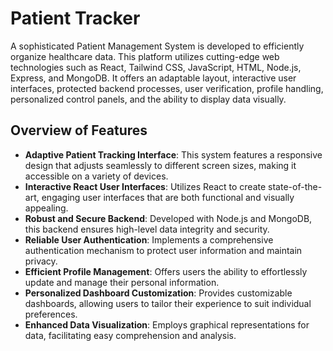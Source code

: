 # Patient Tracker
A sophisticated Patient Management System is developed to efficiently organize healthcare data. This platform utilizes cutting-edge web technologies such as React, Tailwind CSS, JavaScript, HTML, Node.js, Express, and MongoDB. It offers an adaptable layout, interactive user interfaces, protected backend processes, user verification, profile handling, personalized control panels, and the ability to display data visually.

## Overview of Features

- **Adaptive Patient Tracking Interface**: This system features a responsive design that adjusts seamlessly to different screen sizes, making it accessible on a variety of devices.
- **Interactive React User Interfaces**: Utilizes React to create state-of-the-art, engaging user interfaces that are both functional and visually appealing.
- **Robust and Secure Backend**: Developed with Node.js and MongoDB, this backend ensures high-level data integrity and security.
- **Reliable User Authentication**: Implements a comprehensive authentication mechanism to protect user information and maintain privacy.
- **Efficient Profile Management**: Offers users the ability to effortlessly update and manage their personal information.
- **Personalized Dashboard Customization**: Provides customizable dashboards, allowing users to tailor their experience to suit individual preferences.
- **Enhanced Data Visualization**: Employs graphical representations for data, facilitating easy comprehension and analysis.



